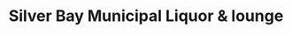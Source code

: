 ---
title: "Silver Bay Municipal Liquor & lounge"
url: /silver-bay/silver-bay-municipal-liquor-and-lounge/
shop: alcohol
---